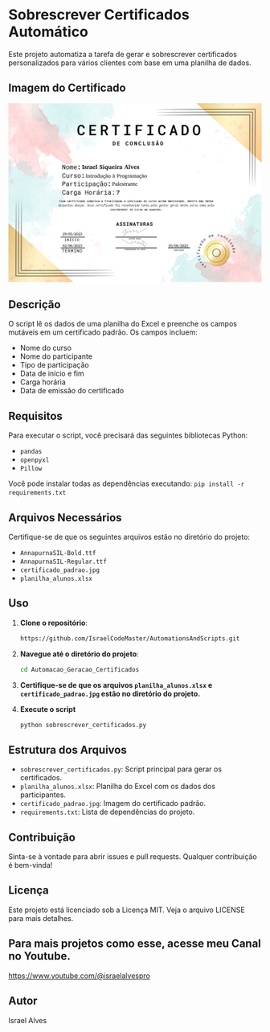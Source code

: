 # Sobrescrever Certificados Automático

Este projeto automatiza a tarefa de gerar e sobrescrever certificados personalizados para vários clientes com base em uma planilha de dados.

## Imagem do Certificado
![Imagem do Certificado](https://github.com/IsraelCodeMaster/AutomationsAndScripts/blob/de0ba8acdb9f4e87a68918bf29da44be1309e616/Automacao_Geracao_Certificados/(1)%20Israel%20Siqueira%20Alves%20certificado.png)

## Descrição

O script lê os dados de uma planilha do Excel e preenche os campos mutáveis em um certificado padrão. Os campos incluem:
- Nome do curso
- Nome do participante
- Tipo de participação
- Data de início e fim
- Carga horária
- Data de emissão do certificado

## Requisitos

Para executar o script, você precisará das seguintes bibliotecas Python:
- `pandas`
- `openpyxl`
- `Pillow`

Você pode instalar todas as dependências executando:
 `pip install -r requirements.txt`

## Arquivos Necessários
Certifique-se de que os seguintes arquivos estão no diretório do projeto:
- `AnnapurnaSIL-Bold.ttf`
- `AnnapurnaSIL-Regular.ttf`
- `certificado_padrao.jpg`
- `planilha_alunos.xlsx`


## Uso

 1. **Clone o repositório**:
    ```bash
    https://github.com/IsraelCodeMaster/AutomationsAndScripts.git

2. **Navegue até o diretório do projeto**:
   ```bash
   cd Automacao_Geracao_Certificados

3. **Certifique-se de que os arquivos `planilha_alunos.xlsx` e `certificado_padrao.jpg` estão no diretório do projeto.**

4. **Execute o script**
   ```bash
   python sobrescrever_certificados.py


## Estrutura dos Arquivos
- `sobrescrever_certificados.py`: Script principal para gerar os certificados.
- `planilha_alunos.xlsx`: Planilha do Excel com os dados dos participantes.
- `certificado_padrao.jpg`: Imagem do certificado padrão.
- `requirements.txt`: Lista de dependências do projeto.

## Contribuição
Sinta-se à vontade para abrir issues e pull requests. Qualquer contribuição é bem-vinda!

## Licença
Este projeto está licenciado sob a Licença MIT. Veja o arquivo LICENSE para mais detalhes.

## Para mais projetos como esse, acesse meu Canal no Youtube.
https://www.youtube.com/@israelalvespro

## Autor 
Israel Alves




